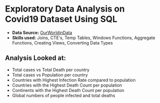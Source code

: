 # Exploratory Data Analysis on Covid19 Dataset Using SQL

- **Data Source:** [OurWorldinData](https://ourworldindata.org/covid-vaccinations)
- **Skills used:** Joins, CTE's, Temp Tables, Windows Functions, Aggregate Functions, Creating Views, Converting Data Types
## Analysis Looked at:

* Total cases vs Total Death per country
* Total cases vs Population per country
* Countries with Highest Infection Rate compared to population
* Countries with the Highest Death Count per population
* Continents with the Highest Death Count per population
* Global numbers of people infected and total deaths
